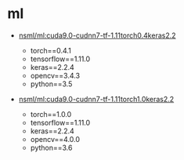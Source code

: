 # ml

- [nsml/ml:cuda9.0-cudnn7-tf-1.11torch0.4keras2.2](https://github.com/nsml-admin/ml/blob/master/tf-torch-cv/tf-1.11torch-0.4keras2.2cv3.4/Dockerfile)
    - torch==0.4.1
    - tensorflow==1.11.0
    - keras==2.2.4
    - opencv==3.4.3
    - python==3.5

- [nsml/ml:cuda9.0-cudnn7-tf-1.11torch1.0keras2.2](https://github.com/nsml-admin/ml/blob/master/tf-torch-cv/tf-1.11torch-1.0keras2.2cv4.0/Dockerfile)
    - torch==1.0.0
    - tensorflow==1.11.0
    - keras==2.2.4
    - opencv==4.0.0
    - python==3.6

